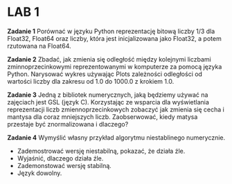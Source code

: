# LAB 1

**Zadanie 1** Porównać w języku Python reprezentację bitową liczby 1/3 dla Float32, Float64 oraz liczby, która jest inicjalizowana jako Float32, a potem rzutowana na Float64.

**Zadanie 2** Zbadać, jak zmienia się odległość między kolejnymi liczbami zminnoprzecinkowymi reprezentowanymi w komputerze za pomocą języka Python. Narysować wykres używając Plots zależności odległości od wartości liczby dla zakresu od 1.0 do 1000.0 z krokiem 1.0.

**Zadanie 3** Jedną z bibliotek numerycznych, jaką będziemy używać na zajęciach jest GSL (język C). Korzystając ze wsparcia dla wyświetlania reprezentacji liczb zmiennoprzecinkowych zobaczyć jak zmienia się cecha i mantysa dla coraz mniejszych liczb. Zaobserwować, kiedy matysa przestaje być znormalizowana i dlaczego?

**Zadanie 4** Wymyślić własny przykład algorytmu niestablinego numerycznie.

* Zademostrować wersję niestabilną, pokazać, że działa źle.
* Wyjaśnić, dlaczego działa źle.
* Zademonstować wersję stabilną.
* Język dowolny.

